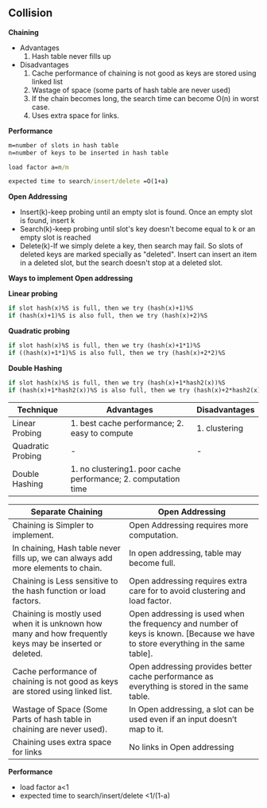 Collision
--

**Chaining**
* Advantages
    1. Hash table never fills up
* Disadvantages
    1. Cache performance of chaining is not good as keys are stored using linked list
    2. Wastage of space (some parts of hash table are never used)
    3. If the chain becomes long, the search time can become O(n) in worst case.
    4. Uses extra space for links.

**Performance**
```cmd
m=number of slots in hash table
n=number of keys to be inserted in hash table

load factor a=n/m

expected time to search/insert/delete =O(1+a)

```

**Open Addressing**
* Insert(k)-keep probing until an empty slot is found. Once an empty slot is found, insert k
* Search(k)-keep probing until slot's key doesn't become equal to k or an empty slot is reached
* Delete(k)-If we simply delete a key, then search may fail. So slots of deleted keys are marked specially as "deleted".
 Insert can insert an item in a deleted slot, but the search doesn't stop at a deleted slot.

**Ways to implement Open addressing**

**Linear probing**
```cmd
if slot hash(x)%S is full, then we try (hash(x)+1)%S
if (hash(x)+1)%S is also full, then we try (hash(x)+2)%S

```

**Quadratic probing**
```cmd
if slot hash(x)%S is full, then we try (hash(x)+1*1)%S
if ((hash(x)+1*1)%S is also full, then we try (hash(x)+2*2)%S
```

**Double Hashing**
```cmd
if slot hash(x)%S is full, then we try (hash(x)+1*hash2(x))%S
if (hash(x)+1*hash2(x))%S is also full, then we try (hash(x)+2*hash2(x))%S

```

Technique|Advantages|Disadvantages
---|---|---
Linear Probing|1. best cache performance; 2. easy to compute|1. clustering
Quadratic Probing|-|-
Double Hashing|1. no clustering1. poor cache performance; 2. computation time


Separate Chaining|Open Addressing
---|---
Chaining is Simpler to implement.|Open Addressing requires more computation.
In chaining, Hash table never fills up, we can always add more elements to chain.|In open addressing, table may become full.
Chaining is Less sensitive to the hash function or load factors.|Open addressing requires extra care for to avoid clustering and load factor.
Chaining is mostly used when it is unknown how many and how frequently keys may be inserted or deleted.|Open addressing is used when the frequency and number of keys is known. [Because we have to store everything in the same table].
Cache performance of chaining is not good as keys are stored using linked list.|Open addressing provides better cache performance as everything is stored in the same table.
Wastage of Space (Some Parts of hash table in chaining are never used).|In Open addressing, a slot can be used even if an input doesn’t map to it.
Chaining uses extra space for links|No links in Open addressing

**Performance**
* load factor a<1
* expected time to search/insert/delete <1/(1-a)